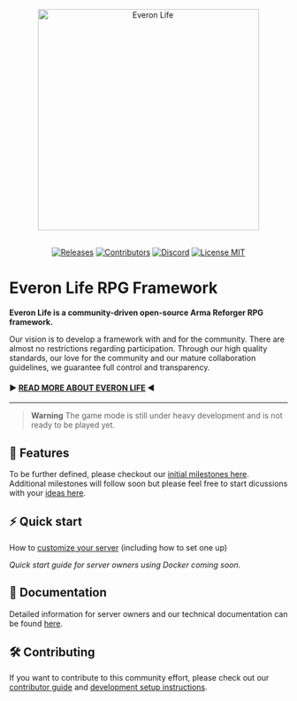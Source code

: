 <div align="center">
<picture>
  <source media="(prefers-color-scheme: dark)" width="400" srcset="https://user-images.githubusercontent.com/8494013/170880753-e3cfb7cb-c430-4ef7-a4b0-6123fee560d9.png">
  <source media="(prefers-color-scheme: light)" width="400" srcset="https://user-images.githubusercontent.com/8494013/170880762-59b39e3d-9e6b-43ad-9043-5c1ebd8f8219.png">
  <img alt="Everon Life" width="400" src="https://user-images.githubusercontent.com/8494013/170880762-59b39e3d-9e6b-43ad-9043-5c1ebd8f8219.png">
</picture>
<br/><br/>

[![Releases](https://img.shields.io/github/v/release/EveronLife/EveronLife)](https://github.com/EveronLife/EveronLife/releases)
[![Contributors](https://img.shields.io/github/contributors/EveronLife/EveronLife)](https://github.com/EveronLife/EveronLife/graphs/contributors)
[![Discord](https://img.shields.io/discord/976203864632086619?label=discord)](https://discord.gg/everonlife)
[![License MIT](https://img.shields.io/badge/License-MIT-green)](https://opensource.org/licenses/MIT)
</div>

# Everon Life RPG Framework
**Everon Life is a community-driven open-source Arma Reforger RPG framework.**

Our vision is to develop a framework with and for the community.
There are almost no restrictions regarding participation.
Through our high quality standards, our love for the community and our mature collaboration guidelines, we guarantee full control and transparency.

#### ▶ [READ MORE ABOUT EVERON LIFE](https://github.com/EveronLife/EveronLife/discussions/42) ◀
_______

> **Warning**
> The game mode is still under heavy development and is not ready to be played yet.

## 🚀 Features
<!--
🚧 meaning is being actively worked on
✅ is somewhat implemeted (even an early WIP state is okay)
- 🚧 Fully persitent world
### To be discussed (follow the discussion links)
- Player driven Economy 
### Non Features
- No weapons (link to alternative everon life guns
- No models beyond basic stuff
-->
To be further defined, please checkout our [initial milestones here](https://github.com/EveronLife/EveronLife/milestones?direction=asc&sort=due_date&state=open). Additional milestones will follow soon but please feel free to start dicussions with your [ideas here](https://github.com/EveronLife/EveronLife/discussions/categories/ideas).

## ⚡ Quick start
How to [customize your server](docs/custom_server.md) (including how to set one up)

*Quick start guide for server owners using Docker coming soon.*

## 📖 Documentation
Detailed information for server owners and our technical documentation can be found [here](docs/index.md).

## 🛠️ Contributing
If you want to contribute to this community effort, please check out our [contributor guide](.github/CONTRIBUTING.md) and [development setup instructions](docs/development_setup.md).
